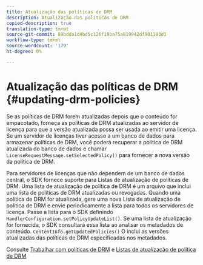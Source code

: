```yaml
---
title: Atualização das políticas de DRM
description: Atualização das políticas de DRM
copied-description: true
translation-type: tm+mt
source-git-commit: 89bdda1d4bd5c126f19ba75a819942df901183d1
workflow-type: tm+mt
source-wordcount: '179'
ht-degree: 0%

---
```



# Atualização das políticas de DRM {#updating-drm-policies}

Se as políticas de DRM forem atualizadas depois que o conteúdo for empacotado, forneça as políticas de DRM atualizadas ao servidor de licença para que a versão atualizada possa ser usada ao emitir uma licença. Se um servidor de licenças tiver acesso a um banco de dados para armazenar políticas de DRM, você poderá recuperar a política de DRM atualizada do banco de dados e chamar `LicenseRequestMessage.setSelectedPolicy()` para fornecer a nova versão da política de DRM.

Para servidores de licenças que não dependem de um banco de dados central, o SDK fornece suporte para Listas de atualização de políticas de DRM. Uma lista de atualização de política de DRM é um arquivo que inclui uma lista de políticas de DRM atualizadas ou revogadas. Quando uma política de DRM for atualizada, gere uma nova Lista de atualização de política de DRM e envie periodicamente a lista para todos os servidores de licença. Passe a lista para o SDK definindo `HandlerConfiguration.setPolicyUpdateList()`. Se uma lista de atualização for fornecida, o SDK consultará essa lista ao analisar os metadados de conteúdo. `ContentInfo.getUpdatedPolicies()` O inclui as versões atualizadas das políticas de DRM especificadas nos metadados.

Consulte [Trabalhar com políticas de DRM](../../../protecting-content/working-policies-overview/working-with-policies.md) e [Listas de atualização de política de DRM](../../../protecting-content/working-policies-overview/policy-update-lists/working-with-policy-update-lists.md)